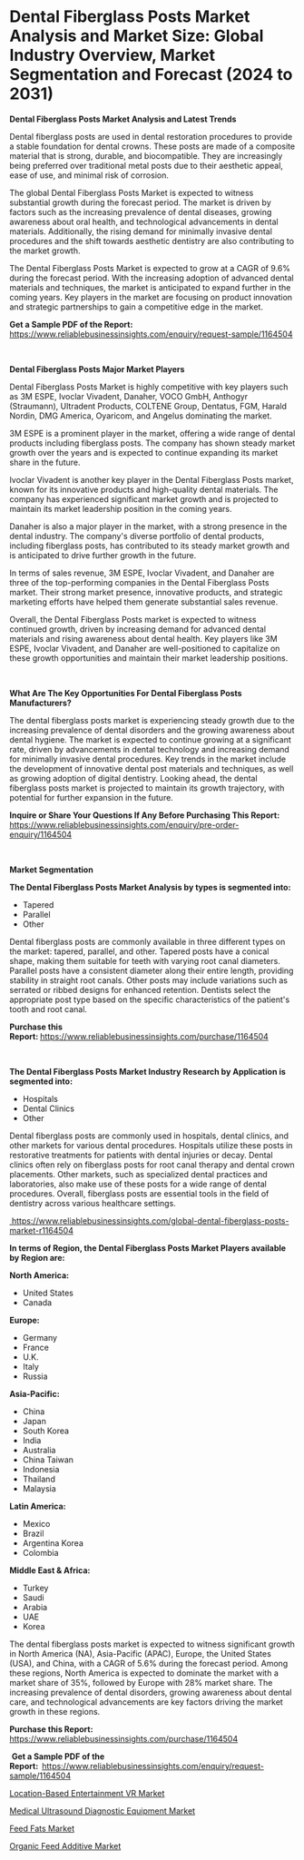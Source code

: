 <p><h1>Dental Fiberglass Posts Market Analysis and Market Size: Global Industry Overview, Market Segmentation and Forecast (2024 to 2031)</h1></p><p><strong>Dental Fiberglass Posts Market Analysis and Latest Trends</strong></p>
<p><p>Dental fiberglass posts are used in dental restoration procedures to provide a stable foundation for dental crowns. These posts are made of a composite material that is strong, durable, and biocompatible. They are increasingly being preferred over traditional metal posts due to their aesthetic appeal, ease of use, and minimal risk of corrosion.</p><p>The global Dental Fiberglass Posts Market is expected to witness substantial growth during the forecast period. The market is driven by factors such as the increasing prevalence of dental diseases, growing awareness about oral health, and technological advancements in dental materials. Additionally, the rising demand for minimally invasive dental procedures and the shift towards aesthetic dentistry are also contributing to the market growth.</p><p>The Dental Fiberglass Posts Market is expected to grow at a CAGR of 9.6% during the forecast period. With the increasing adoption of advanced dental materials and techniques, the market is anticipated to expand further in the coming years. Key players in the market are focusing on product innovation and strategic partnerships to gain a competitive edge in the market.</p></p>
<p><strong>Get a Sample PDF of the Report:&nbsp;</strong> <a href="https://www.reliablebusinessinsights.com/enquiry/request-sample/1164504">https://www.reliablebusinessinsights.com/enquiry/request-sample/1164504</a></p>
<p>&nbsp;</p>
<p><strong>Dental Fiberglass Posts Major Market Players</strong></p>
<p><p>Dental Fiberglass Posts Market is highly competitive with key players such as 3M ESPE, Ivoclar Vivadent, Danaher, VOCO GmbH, Anthogyr (Straumann), Ultradent Products, COLTENE Group, Dentatus, FGM, Harald Nordin, DMG America, Oyaricom, and Angelus dominating the market.</p><p>3M ESPE is a prominent player in the market, offering a wide range of dental products including fiberglass posts. The company has shown steady market growth over the years and is expected to continue expanding its market share in the future.</p><p>Ivoclar Vivadent is another key player in the Dental Fiberglass Posts market, known for its innovative products and high-quality dental materials. The company has experienced significant market growth and is projected to maintain its market leadership position in the coming years.</p><p>Danaher is also a major player in the market, with a strong presence in the dental industry. The company's diverse portfolio of dental products, including fiberglass posts, has contributed to its steady market growth and is anticipated to drive further growth in the future.</p><p>In terms of sales revenue, 3M ESPE, Ivoclar Vivadent, and Danaher are three of the top-performing companies in the Dental Fiberglass Posts market. Their strong market presence, innovative products, and strategic marketing efforts have helped them generate substantial sales revenue.</p><p>Overall, the Dental Fiberglass Posts market is expected to witness continued growth, driven by increasing demand for advanced dental materials and rising awareness about dental health. Key players like 3M ESPE, Ivoclar Vivadent, and Danaher are well-positioned to capitalize on these growth opportunities and maintain their market leadership positions.</p></p>
<p>&nbsp;</p>
<p><strong>What Are The Key Opportunities For Dental Fiberglass Posts Manufacturers?</strong></p>
<p><p>The dental fiberglass posts market is experiencing steady growth due to the increasing prevalence of dental disorders and the growing awareness about dental hygiene. The market is expected to continue growing at a significant rate, driven by advancements in dental technology and increasing demand for minimally invasive dental procedures. Key trends in the market include the development of innovative dental post materials and techniques, as well as growing adoption of digital dentistry. Looking ahead, the dental fiberglass posts market is projected to maintain its growth trajectory, with potential for further expansion in the future.</p></p>
<p><strong>Inquire or Share Your Questions If Any Before Purchasing This Report:</strong> <a href="https://www.reliablebusinessinsights.com/enquiry/pre-order-enquiry/1164504">https://www.reliablebusinessinsights.com/enquiry/pre-order-enquiry/1164504</a></p>
<p>&nbsp;</p>
<p><strong>Market Segmentation</strong></p>
<p><strong>The Dental Fiberglass Posts Market Analysis by types is segmented into:</strong></p>
<p><ul><li>Tapered</li><li>Parallel</li><li>Other</li></ul></p>
<p><p>Dental fiberglass posts are commonly available in three different types on the market: tapered, parallel, and other. Tapered posts have a conical shape, making them suitable for teeth with varying root canal diameters. Parallel posts have a consistent diameter along their entire length, providing stability in straight root canals. Other posts may include variations such as serrated or ribbed designs for enhanced retention. Dentists select the appropriate post type based on the specific characteristics of the patient's tooth and root canal.</p></p>
<p><strong>Purchase this Report:&nbsp;</strong><a href="https://www.reliablebusinessinsights.com/purchase/1164504">https://www.reliablebusinessinsights.com/purchase/1164504</a></p>
<p>&nbsp;</p>
<p><strong>The Dental Fiberglass Posts Market Industry Research by Application is segmented into:</strong></p>
<p><ul><li>Hospitals</li><li>Dental Clinics</li><li>Other</li></ul></p>
<p><p>Dental fiberglass posts are commonly used in hospitals, dental clinics, and other markets for various dental procedures. Hospitals utilize these posts in restorative treatments for patients with dental injuries or decay. Dental clinics often rely on fiberglass posts for root canal therapy and dental crown placements. Other markets, such as specialized dental practices and laboratories, also make use of these posts for a wide range of dental procedures. Overall, fiberglass posts are essential tools in the field of dentistry across various healthcare settings.</p></p>
<p><a href="https://www.reliablebusinessinsights.com/global-dental-fiberglass-posts-market-r1164504">&nbsp;https://www.reliablebusinessinsights.com/global-dental-fiberglass-posts-market-r1164504</a></p>
<p><strong>In terms of Region, the Dental Fiberglass Posts Market Players available by Region are:</strong></p>
<p>
    <p> <strong> North America: </strong>
        <ul>
            <li>United States</li>
            <li>Canada</li>
        </ul>
        </p> 
    <p> <strong> Europe: </strong>
        <ul>
            <li>Germany</li>
            <li>France</li>
            <li>U.K.</li>
            <li>Italy</li>
            <li>Russia</li>
        </ul>
        </p> 
    <p> <strong> Asia-Pacific: </strong>
        <ul>
            <li>China</li>
            <li>Japan</li>
            <li>South Korea</li>
            <li>India</li>
            <li>Australia</li>
            <li>China Taiwan</li>
            <li>Indonesia</li>
            <li>Thailand</li>
            <li>Malaysia</li>
        </ul>
        </p> 
    <p> <strong> Latin America: </strong>
        <ul>
            <li>Mexico</li>
            <li>Brazil</li>
            <li>Argentina Korea</li>
            <li>Colombia</li>
        </ul>
        </p> 
    <p> <strong> Middle East & Africa: </strong>
        <ul>
            <li>Turkey</li>
            <li>Saudi</li>
            <li>Arabia</li>
            <li>UAE</li>
            <li>Korea</li>
        </ul>
    </p>
    </p>
<p><p>The dental fiberglass posts market is expected to witness significant growth in North America (NA), Asia-Pacific (APAC), Europe, the United States (USA), and China, with a CAGR of 5.6% during the forecast period. Among these regions, North America is expected to dominate the market with a market share of 35%, followed by Europe with 28% market share. The increasing prevalence of dental disorders, growing awareness about dental care, and technological advancements are key factors driving the market growth in these regions.</p></p>
<p><strong>Purchase this Report: </strong><a href="https://www.reliablebusinessinsights.com/purchase/1164504">https://www.reliablebusinessinsights.com/purchase/1164504</a></p>
<p>&nbsp;<strong>Get a Sample PDF of the Report:&nbsp;&nbsp;</strong><a href="https://www.reliablebusinessinsights.com/enquiry/request-sample/1164504">https://www.reliablebusinessinsights.com/enquiry/request-sample/1164504</a></p>
<p><strong></strong></p>
<p><p><a href="https://github.com/angeliabkratze/Market-Research-Report-List-2/blob/main/location-based-entertainment-vr-market.md">Location-Based Entertainment VR Market</a></p><p><a href="https://github.com/Angelnienowdseej3e45z3p8c/Market-Research-Report-List-3/blob/main/medical-ultrasound-diagnostic-equipment-market.md">Medical Ultrasound Diagnostic Equipment Market</a></p><p><a href="https://www.linkedin.com/pulse/global-feed-fats-market-trends-insights-growth-opportunities-juqdc?trackingId=lgfxso76RQ8Xx9j7lFe7Sg%3D%3D">Feed Fats Market</a></p><p><a href="https://www.linkedin.com/pulse/global-organic-feed-additive-market-trends-insights-2v6rc?trackingId=CsUIiMR%2FSCBHCAF2YfydjA%3D%3D">Organic Feed Additive Market</a></p></p>